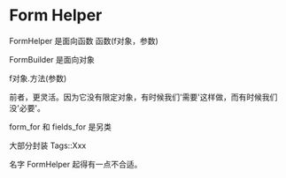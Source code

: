 # Form Helper

FormHelper 是面向函数
函数(f对象，参数)

FormBuilder 是面向对象

f对象.方法(参数)

前者，更灵活。因为它没有限定对象，有时候我们'需要'这样做，而有时候我们没'必要'。

form_for 和 fields_for 是另类

大部分封装 Tags::Xxx

名字 FormHelper 起得有一点不合适。
